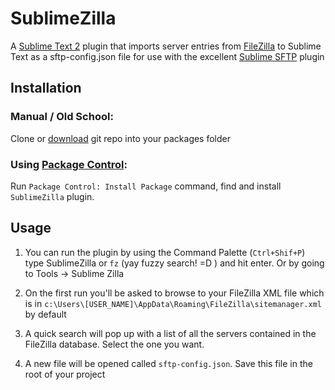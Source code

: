 SublimeZilla
============

A [Sublime Text 2](http://www.sublimetext.com/) plugin that imports server entries from [FileZilla](http://filezilla-project.org/) to Sublime Text as a sftp-config.json file for use with the excellent [Sublime SFTP](http://wbond.net/sublime_packages/sftp) plugin

## Installation

### Manual / Old School:
Clone or [download](https://github.com/ment4list/SublimeZilla/archive/master.zip) git repo into your packages folder

### Using [Package Control](http://wbond.net/sublime_packages/package_control):
Run `Package Control: Install Package` command, find and install `SublimeZilla` plugin.

## Usage

1. You can run the plugin by using the Command Palette (`Ctrl+Shif+P`) type SublimeZilla or `fz` (yay fuzzy search! =D ) and hit enter. Or by going to Tools -> Sublime Zilla

2. On the first run you'll be asked to browse to your FileZilla XML file which is in `c:\Users\[USER_NAME]\AppData\Roaming\FileZilla\sitemanager.xml` by default

3. A quick search will pop up with a list of all the servers contained in the FileZilla database. Select the one you want.

4. A new file will be opened called `sftp-config.json`. Save this file in the root of your project